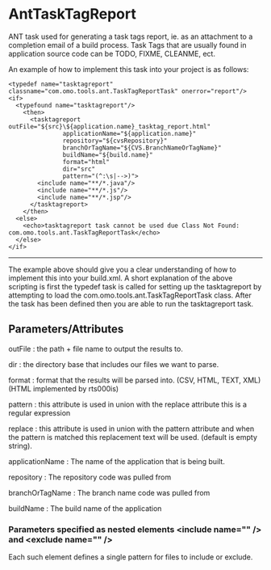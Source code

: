 # AntTaskTagReport
ANT task used for generating a task tags report, ie. as an attachment to a completion email of a build process. Task Tags that are usually found in application source code can be TODO, FIXME, CLEANME, ect.

An example of how to implement this task into your project is as follows:
```
<typedef name="tasktagreport" classname="com.omo.tools.ant.TaskTagReportTask" onerror="report"/>
<if>
  <typefound name="tasktagreport"/>
    <then>
      <tasktagreport outFile="${src}\${application.name}_tasktag_report.html"
               applicationName="${application.name}"
               repository="${cvsRepository}"
               branchOrTagName="${CVS.BranchNameOrTagName}"
               buildName="${build.name}"
               format="html"
               dir="src"
               pattern="(^:\s|-->)">
        <include name="**/*.java"/>
        <include name="**/*.js"/>
        <include name="**/*.jsp"/>
      </tasktagreport>
    </then>
  <else>
    <echo>tasktagreport task cannot be used due Class Not Found:  com.omo.tools.ant.TaskTagReportTask</echo>
  </else>
</if>
```

---
The example above should give you a clear understanding of how to implement this into your build.xml.  A short explanation of the above scripting is first the typedef task is called for setting up the tasktagreport by attempting to load the com.omo.tools.ant.TaskTagReportTask class. After the task has been defined then you are able to run the tasktagreport task.

## Parameters/Attributes
outFile
: the path + file name to output the results to.

dir
: the directory base that includes our files we want to parse.

format
: format that the results will be parsed into. (CSV, HTML, TEXT, XML) (HTML implemented by rts000is)

pattern
: this attribute is used in union with the replace attribute this is a regular expression

replace
: this attribute is used in union with the pattern attribute and when the pattern is matched this replacement text will be used. (default is empty string).

applicationName
: The name of the application that is being built.

repository
: The repository code was pulled from

branchOrTagName
: The branch name code was pulled from

buildName
: The build name of the application

### Parameters specified as nested elements &lt;include name="" /&gt; and &lt;exclude name="" /&gt;
Each such element defines a single pattern for files to include or exclude.
